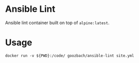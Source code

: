 # Ansible Lint
Ansible lint container built on top of `alpine:latest`.

# Usage

    docker run -v ${PWD}:/code/ goozbach/ansible-lint site.yml
